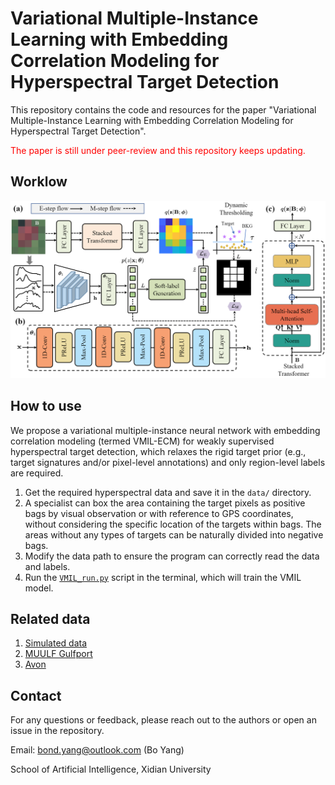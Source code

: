 # Variational Multiple-Instance Learning with Embedding Correlation Modeling for Hyperspectral Target Detection

This repository contains the code and resources for the paper "Variational Multiple-Instance Learning with Embedding Correlation Modeling for Hyperspectral Target Detection".

<span style="color:red;">The paper is still under peer-review and this repository keeps updating.</span>

## Worklow
![Image](https://github.com/BoYangXDU/VMIL-ECM/blob/main/workflow.png)

## How to use
We propose a variational multiple-instance neural network with embedding correlation modeling (termed VMIL-ECM) for weakly supervised hyperspectral target detection, 
which relaxes the rigid target prior (e.g., target signatures and/or pixel-level annotations) and only region-level labels are required.

1. Get the required hyperspectral data and save it in the `data/` directory.
2. A specialist can box the area containing the target pixels as positive bags by visual observation or with reference to GPS coordinates, without considering the specific location of the targets within bags. The areas without any types of targets can be naturally divided into negative bags.
3. Modify the data path to ensure the program can correctly read the data and labels.
4. Run the [`VMIL_run.py`](https://github.com/BoYangXDU/VMIL-ECM/blob/main/VMIL_run.py) script in the terminal, which will train the VMIL model.

## Related data
1. [Simulated data](https://github.com/GatorSense/Hyperspectral_Data_Simulation)
2. [MUULF Gulfport](https://github.com/GatorSense/MUUFLGulfport)
3. [Avon](https://www.rit.edu/dirs/spectir-hyperspectral-airborne-2012)

## Contact
For any questions or feedback, please reach out to the authors or open an issue in the repository.

Email: bond.yang@outlook.com (Bo Yang)

School of Artificial Intelligence, Xidian University
